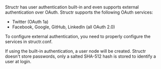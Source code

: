 Structr has user authentication built-in and even supports external authentication over OAuth. Structr supports the following OAuth services:

- Twitter (OAuth 1a)
- Facebook, Google, GitHub, LinkedIn (all OAuth 2.0)

To configure external authentication, you need to properly configure the services in structr.conf.

If using the built-in authentication, a user node will be created. Structr doesn't store passwords, only a salted SHA-512 hash is stored to identify a user at login.
